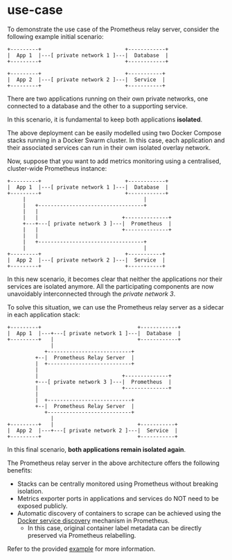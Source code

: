 # use-case

To demonstrate the use case of the Prometheus relay server, consider the
following example initial scenario:

    +---------+                           +------------+
    |  App 1  |---[ private network 1 ]---|  Database  |
    +---------+                           +------------+

    +---------+                           +-----------+
    |  App 2  |---[ private network 2 ]---|  Service  |
    +---------+                           +-----------+

There are two applications running on their own private networks, one
connected to a database and the other to a supporting service.

In this scenario, it is fundamental to keep both applications **isolated**.

The above deployment can be easily modelled using two Docker Compose stacks
running in a Docker Swarm cluster. In this case, each application and
their associated services can run in their own isolated overlay network.

Now, suppose that you want to add metrics monitoring using a centralised,
cluster-wide Prometheus instance:

    +---------+                           +------------+
    |  App 1  |---[ private network 1 ]---|  Database  |
    +---------+                           +------------+
         |                                      |
         |   +----------------------------------+
         |   |
         |   |                           +--------------+
         +---+---[ private network 3 ]---|  Prometheus  |
         |   |                           +--------------+
         |   |
         |   +----------------------------------+
         |                                      |
    +---------+                           +-----------+
    |  App 2  |---[ private network 2 ]---|  Service  |
    +---------+                           +-----------+

In this new scenario, it becomes clear that neither the applications nor
their services are isolated anymore. All the participating components are
now unavoidably interconnected through the *private network 3*.

To solve this situation, we can use the Prometheus relay server as a
sidecar in each application stack:

    +---------+                               +------------+
    |  App 1  |---+---[ private network 1 ]---|  Database  |
    +---------+   |                           +------------+
                  |
                +---------------------------+
             +--|  Prometheus Relay Server  |
             |  +---------------------------+
             |
             |                           +--------------+
             +---[ private network 3 ]---|  Prometheus  |
             |                           +--------------+
             |
             |  +---------------------------+
             +--|  Prometheus Relay Server  |
                +---------------------------+
                  |
    +---------+   |                           +-----------+
    |  App 2  |---+---[ private network 2 ]---|  Service  |
    +---------+                               +-----------+

In this final scenario, **both applications remain isolated again**.

The Prometheus relay server in the above architecture offers the following benefits:

* Stacks can be centrally monitored using Prometheus without breaking isolation.
* Metrics exporter ports in applications and services do NOT need to be exposed publicly.
* Automatic discovery of containers to scrape can be achieved using the
  [Docker service discovery](https://prometheus.io/docs/prometheus/latest/configuration/configuration/#docker_sd_config)
  mechanism in Prometheus.
  * In this case, original container label metadata can be directly preserved via Prometheus relabelling.

Refer to the provided [example](example/) for more information.
